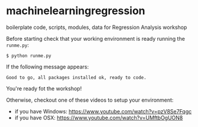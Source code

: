 # machinelearningregression
boilerplate code, scripts, modules, data for Regression Analysis workshop

Before starting check that your working environment is ready running the `runme.py`:

```
$ python runme.py
```

If the following message appears:

```
Good to go, all packages installed ok, ready to code.
```

You're ready fot the workshop!

Otherwise, checkout one of these videos to setup your environment:
- if you have Windows: https://www.youtube.com/watch?v=pzV8Se7Fqgc
- if you have OSX: https://www.youtube.com/watch?v=UMftbOgUON8
